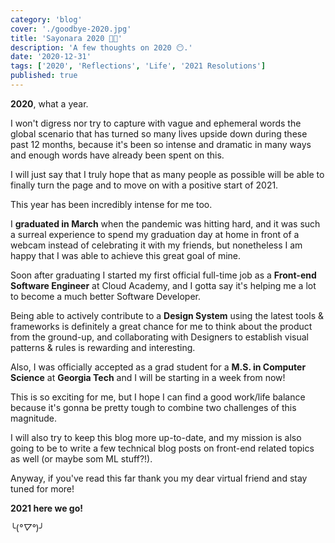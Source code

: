 ```yaml
---
category: 'blog'
cover: './goodbye-2020.jpg'
title: 'Sayonara 2020 👋🏻'
description: 'A few thoughts on 2020 😶.'
date: '2020-12-31'
tags: ['2020', 'Reflections', 'Life', '2021 Resolutions']
published: true
---
```


**2020**, what a year.

I won't digress nor try to capture with vague and ephemeral words the global scenario that has turned so many lives upside down during these past 12 months, because it's been so intense and dramatic in many ways and enough words have already been spent on this. 

I will just say that I truly hope that as many people as possible will be able to finally turn the page and to move on with a positive start of 2021.

This year has been incredibly intense for me too.

I **graduated in March** when the pandemic was hitting hard, and it was such a surreal experience to spend my graduation day at home in front of a webcam instead of celebrating it with my friends, but nonetheless I am happy that I was able to achieve this great goal of mine.

Soon after graduating I started my first official full-time job as a **Front-end Software Engineer** at Cloud Academy, and I gotta say it's helping me a lot to become a much better Software Developer.

Being able to actively contribute to a **Design System** using the latest tools & frameworks is definitely a great chance for me to think about the product from the ground-up, and collaborating with Designers to establish visual patterns & rules is rewarding and interesting.

Also, I was officially accepted as a grad student for a **M.S. in Computer Science** at **Georgia Tech** and I will be starting in a week from now!

This is so exciting for me, but I hope I can find a good work/life balance because it's gonna be pretty tough to combine two challenges of this magnitude.

I will also try to keep this blog more up-to-date, and my mission is also going to be to write a few technical blog posts on front-end related topics as well (or maybe som ML stuff?!).

Anyway, if you've read this far thank you my dear virtual friend and stay tuned for more!

**2021 here we go!**

╰(*°▽°*)╯